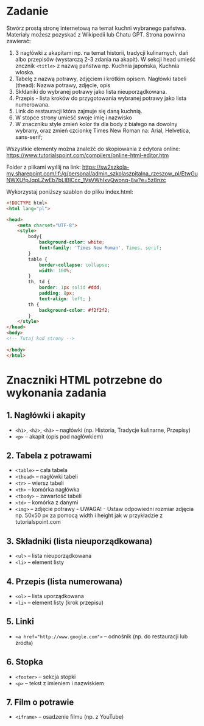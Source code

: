 # Zadanie
Stwórz prostą stronę internetową na temat kuchni wybranego państwa. Materiały możesz pozyskać z Wikipedii lub Chatu GPT.
Strona powinna zawierać:
1. 3 nagłówki z akapitami np. na temat historii, tradycji kulinarnych, dań albo przepisów (wystarczą 2-3 zdania na akapit). W sekcji head umieść zncznik `<title>` z nazwą państwa np. Kuchnia japońska, Kuchnia włoska. 
2. Tabelę z nazwą potrawy, zdjęciem i krótkim opisem.
    Nagłówki tabeli (thead): Nazwa potrawy, zdjęcie, opis
3. Skłdaniki do wybranej potrawy jako lista nieuporządkowana.
4. Przepis - lista kroków do przygotowania wybranej potrawy jako lista numerowana.
5. Link do restauracji która zajmuje się daną kuchnią.
6. W stopce strony umieść swoje imię i nazwisko
7. W znaczniku style zmień kolor tła dla body z białego na dowolny wybrany, oraz zmień czcionkę Times New Roman na:
Arial, Helvetica, sans-serif;

Wszystkie elementy można znaleźć do skopiowania z edytora online:
https://www.tutorialspoint.com/compilers/online-html-editor.htm

Folder z plikami wyślij na link:
https://sw2szkola-my.sharepoint.com/:f:/g/personal/admin_szkolaszpitalna_rzeszow_pl/EtwGuNWXUfpJqpLZwEb7bLIBlCcc_1VsVWhIxvQwonq-8w?e=5z8nzc

Wykorzystaj poniższy szablon do pliku index.html:
```html
<!DOCTYPE html>
<html lang="pl">

<head>
    <meta charset="UTF-8">
    <style>
        body{
            background-color: white;
            font-family: 'Times New Roman', Times, serif;
        }
        table { 
            border-collapse: collapse; 
            width: 100%; 
        }
        th, td { 
            border: 1px solid #ddd; 
            padding: 8px; 
            text-align: left; }
        th { 
            background-color: #f2f2f2; 
        }
    </style>
</head>
<body>
<!-- Tutaj kod strony -->
    
</body>
</html>
```

# Znaczniki HTML potrzebne do wykonania zadania

## 1. Nagłówki i akapity
- `<h1>`, `<h2>`, `<h3>` – nagłówki (np. Historia, Tradycje kulinarne, Przepisy)
- `<p>` – akapit (opis pod nagłówkiem)

## 2. Tabela z potrawami
- `<table>` – cała tabela  
- `<thead>` – nagłówki tabeli  
- `<tr>` – wiersz tabeli  
- `<th>` – komórka nagłówka  
- `<tbody>` – zawartość tabeli  
- `<td>` – komórka z danymi  
- `<img>` – zdjęcie potrawy - UWAGA! - Ustaw odpowiedni rozmiar zdjęcia np. 50x50 px za pomocą width i height jak w przykładzie z tutorialspoint.com  

## 3. Składniki (lista nieuporządkowana)
- `<ul>` – lista nieuporządkowana  
- `<li>` – element listy  

## 4. Przepis (lista numerowana)
- `<ol>` – lista uporządkowana  
- `<li>` – element listy (krok przepisu)

## 5. Linki
- `<a href="http://www.google.com">` – odnośnik (np. do restauracji lub źródła)

## 6. Stopka
- `<footer>` – sekcja stopki  
- `<p>` – tekst z imieniem i nazwiskiem  

## 7. Film o potrawie
- `<iframe>` – osadzenie filmu (np. z YouTube)  
